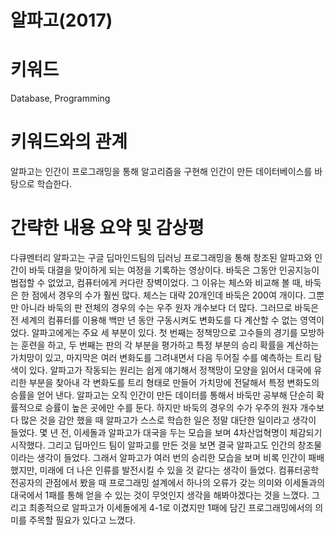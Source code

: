 # 알파고(2017)
# 키워드
Database, Programming

# 키워드와의 관계
알파고는 인간이 프로그래밍을 통해 알고리즘을 구현해 인간이 만든 데이터베이스를 바탕으로 학습한다.

# 간략한 내용 요약 및 감상평
다큐멘터리 알파고는 구글 딥마인드팀의 딥러닝 프로그래밍을 통해 창조된 알파고와 인간이 바둑 대결을 맞이하게 되는 여정을 기록하는 영상이다.
바둑은 그동안 인공지능이 범접할 수 없었고, 컴퓨터에게 커다란 장벽이었다. 그 이유는 체스와 비교해 볼 때, 바둑은 한 점에서 경우의 수가 훨씬 많다. 체스는 대략 20개인데 바둑은 200여 개이다. 그뿐만 아니라 바둑의 판 전체의 경우의 수는 우주 원자 개수보다 더 많다. 그러므로 바둑은 전 세계의 컴퓨터를 이용해 백만 년 동안 구동시켜도 변화도를 다 계산할 수 없는 영역이었다.
알파고에게는 주요 세 부분이 있다. 첫 번째는 정책망으로 고수들의 경기를 모방하는 훈련을 하고, 두 번째는 판의 각 부분을 평가하고 특정 부분의 승리 확률을 계산하는 가치망이 있고, 마지막은 여러 변화도를 그려내면서 다음 두어질 수를 예측하는 트리 탐색이 있다. 알파고가 작동되는 원리는 쉽게 얘기해서 정책망이 모양을 읽어서 대국에 유리한 부분을 찾아내 각 변화도를 트리 형태로 만들어 가치망에 전달해서 특정 변화도의 승률을 얻어 낸다.
알파고는 오직 인간이 만든 데이터를 통해서 바둑만 공부해 단순히 확률적으로 승률이 높은 곳에만 수를 둔다. 하지만 바둑의 경우의 수가 우주의 원자 개수보다 많은 것을 감안 했을 때 알파고가 스스로 학습한 일은 정말 대단한 일이라고 생각이 들었다.
몇 년 전, 이세돌과 알파고가 대국을 두는 모습을 보며 4차산업혁명이 체감되기 시작했다. 그리고 딥마인드 팀이 알파고를 만든 것을 보면 결국 알파고도 인간의 창조물이라는 생각이 들었다. 그래서 알파고가 여러 번의 승리한 모습을 보며 비록 인간이 패배했지만, 미래에 더 나은 인류를 발전시킬 수 있을 것 같다는 생각이 들었다.
컴퓨터공학 전공자의 관점에서 봤을 때 프로그래밍 설계에서 하나의 오류가 갖는 의미와 이세돌과의 대국에서 1패를 통해 얻을 수 있는 것이 무엇인지 생각을 해봐야겠다는 것을 느꼈다. 그리고 최종적으로 알파고가 이세돌에게 4-1로 이겼지만 1패에 담긴 프로그래밍에서의 의미를 주목할 필요가 있다고 느꼈다.
